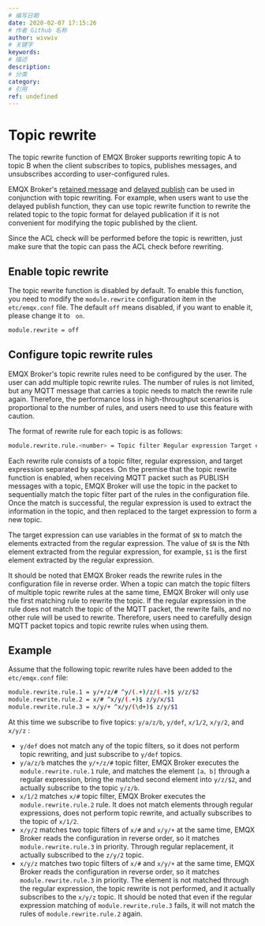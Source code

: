 ```yaml
---
# 编写日期
date: 2020-02-07 17:15:26
# 作者 Github 名称
author: wivwiv
# 关键字
keywords:
# 描述
description:
# 分类
category: 
# 引用
ref: undefined
---
```


# Topic rewrite

The topic rewrite function of EMQX Broker supports rewriting topic A to topic B when the client subscribes to topics, publishes messages, and unsubscribes according to user-configured rules.

EMQX Broker's [retained message](./retained.md) and [delayed publish](./delay-publish.md) can be used in conjunction with topic rewriting. For example, when users want to use the delayed publish function, they can use topic rewrite function to rewrite the related topic to the topic format for delayed publication if it is not convenient for modifying the topic published by the client.

Since the ACL check will be performed before the topic is rewritten, just make sure that the topic can pass the ACL check before rewriting.

## Enable topic rewrite

The topic rewrite function is disabled by default. To enable this function, you need to modify the `module.rewrite` configuration item in the ` etc/emqx.conf` file. The default `off` means disabled, if you want to enable it, please change it to ` on`.

```bash
module.rewrite = off
```

## Configure topic rewrite rules

EMQX Broker's topic rewrite rules need to be configured by the user. The user can add multiple topic rewrite rules. The number of rules is not limited, but any MQTT message that carries a topic needs to match the rewrite rule again. Therefore, the performance loss in high-throughput scenarios is proportional to the number of rules, and users need to use this feature with caution.

The format of rewrite rule for each topic is as follows:

```bash
module.rewrite.rule.<number> = Topic filter Regular expression Target expression
```

Each rewrite rule consists of a topic filter, regular expression, and target expression separated by spaces. On the premise that the topic rewrite function is enabled, when receiving MQTT packet such as PUBLISH messages with a topic, EMQX Broker will use the topic in the packet to sequentially match the topic filter part of the rules in the configuration file. Once the match is successful, the regular expression is used to extract the information in the topic, and then replaced to the target expression to form a new topic.

The target expression can use variables in the format of `$N` to match the elements extracted from the regular expression. The value of `$N` is the Nth element extracted from the regular expression, for example, `$1` is the first element extracted by the regular expression.

It should be noted that EMQX Broker reads the rewrite rules in the configuration file in reverse order. When a topic can match the topic filters of multiple topic rewrite rules at the same time, EMQX Broker will only use the first matching rule to rewrite the topic. If the regular expression in the rule does not match the topic of the MQTT packet, the rewrite fails, and no other rule will be used to rewrite. Therefore, users need to carefully design MQTT packet topics and topic rewrite rules when using them.

## Example

Assume that the following topic rewrite rules have been added to the `etc/emqx.conf` file:

```bash
module.rewrite.rule.1 = y/+/z/# ^y/(.+)/z/(.+)$ y/z/$2
module.rewrite.rule.2 = x/# ^x/y/(.+)$ z/y/x/$1
module.rewrite.rule.3 = x/y/+ ^x/y/(\d+)$ z/y/$1
```

At this time we subscribe to five topics:  `y/a/z/b`, `y/def`, `x/1/2`, `x/y/2`, and `x/y/z` :

+ `y/def` does not match any of the topic filters, so it does not perform topic rewriting, and just subscribe to `y/def` topics.
+ `y/a/z/b` matches the  `y/+/z/#` topic filter, EMQX Broker executes the` module.rewrite.rule.1` rule, and matches the element `[a、b]` through a regular expression, bring the matched second element into `y/z/$2`, and actually subscribe to the topic `y/z/b`.
+ `x/1/2` matches `x/#` topic filter, EMQX Broker executes the `module.rewrite.rule.2` rule. It does not match elements through regular expressions, does not perform topic rewrite, and actually subscribes to the topic of `x/1/2`.
+ `x/y/2`  matches two topic filters of `x/#` and `x/y/+` at the same time, EMQX Broker reads the configuration in reverse order, so it matches `module.rewrite.rule.3` in priority. Through regular replacement, it actually subscribed to the `z/y/2`  topic.
+ `x/y/z`  matches two topic filters of `x/#` and `x/y/+` at the same time, EMQX Broker reads the configuration in reverse order, so it matches `module.rewrite.rule.3` in priority. The element is not matched through the regular expression, the topic rewrite is not performed, and it actually subscribes to the `x/y/z` topic. It should be noted that even if the regular expression matching of `module.rewrite.rule.3` fails, it will not match the rules of `module.rewrite.rule.2`  again. 
